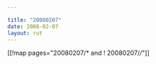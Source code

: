 ```yaml
---

title: "20080207"
date: 2008-02-07
layout: rut
---
```


[[!map pages="20080207/* and ! 20080207/*/*"]]
